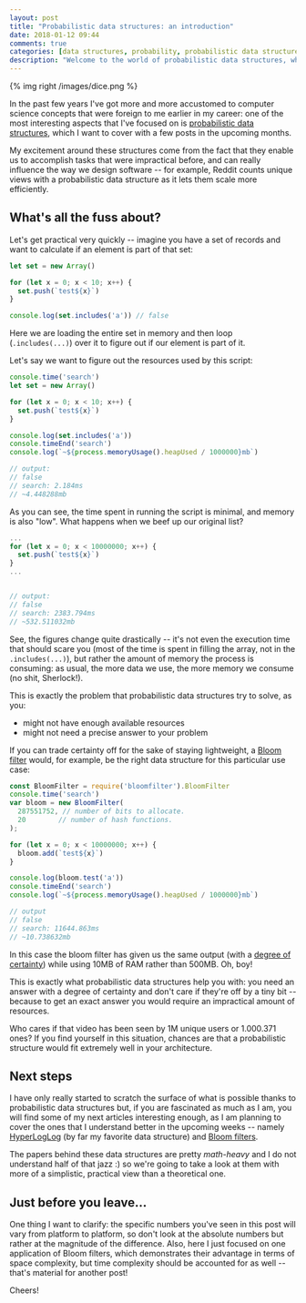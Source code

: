 ```yaml
---
layout: post
title: "Probabilistic data structures: an introduction"
date: 2018-01-12 09:44
comments: true
categories: [data structures, probability, probabilistic data structures, series, hll]
description: "Welcome to the world of probabilistic data structures, where ingenious algorithms meet real-life problems"
---
```


{% img right /images/dice.png %}

In the past few years I've got more and more accustomed to computer science
concepts that were foreign to me earlier in my career: one of the most interesting
aspects that I've focused on is [probabilistic data structures](https://dzone.com/articles/introduction-probabilistic-0),
which I want to cover with a few posts in the upcoming months.

My excitement around these structures come from the fact that they
enable us to accomplish tasks that were impractical before, and can really influence
the way we design software -- for example, Reddit counts unique views with a
probabilistic data structure as it lets them scale more efficiently.

<!-- more -->

## What's all the fuss about?

Let's get practical very quickly -- imagine you have a set of records and want to calculate if an element is part
of that set:

``` js
let set = new Array()

for (let x = 0; x < 10; x++) {
  set.push(`test${x}`)
}

console.log(set.includes('a')) // false
```

Here we are loading the entire set in memory and then loop (`.includes(...)`)
over it to figure out if our element is part of it.

Let's say we want to figure out the resources used by this script:

``` js
console.time('search')
let set = new Array()

for (let x = 0; x < 10; x++) {
  set.push(`test${x}`)
}

console.log(set.includes('a'))
console.timeEnd('search')
console.log(`~${process.memoryUsage().heapUsed / 1000000}mb`)

// output:
// false
// search: 2.184ms
// ~4.448288mb
```

As you can see, the time spent in running the script is minimal, and memory is
also "low". What happens when we beef up our original list?

``` js
...
for (let x = 0; x < 10000000; x++) {
  set.push(`test${x}`)
}
...


// output:
// false
// search: 2383.794ms
// ~532.511032mb
```

See, the figures change quite drastically -- it's not even the execution time
that should scare you (most of the time is spent in filling the array, not in the
`.includes(...)`), but rather the amount of memory the process is consuming: as usual,
the more data we use, the more memory we consume (no shit, Sherlock!).

This is exactly the problem that probabilistic data structures try to solve, as you:

* might not have enough available resources
* might not need a precise answer to your problem

If you can trade certainty off for the sake of staying lightweight, a [Bloom filter](https://en.wikipedia.org/wiki/Bloom_filter)
would, for example, be the right data structure for this particular use case:

``` js
const BloomFilter = require('bloomfilter').BloomFilter
console.time('search')
var bloom = new BloomFilter(
  287551752, // number of bits to allocate.
  20        // number of hash functions.
);

for (let x = 0; x < 10000000; x++) {
  bloom.add(`test${x}`)
}

console.log(bloom.test('a'))
console.timeEnd('search')
console.log(`~${process.memoryUsage().heapUsed / 1000000}mb`)

// output
// false
// search: 11644.863ms
// ~10.738632mb
```

In this case the bloom filter has given us the same output (with a [degree
of certainty](https://en.wikipedia.org/wiki/Bloom_filter#Probability_of_false_positives)) while using 10MB of RAM rather than 500MB.
Oh, boy!

This is exactly what probabilistic data structures help you with: you need an
answer with a degree of certainty and don't care if they're off by a tiny
bit -- because to get an exact answer you would require an impractical amount of
resources.

Who cares if that video has been seen by 1M unique users or 1.000.371 ones? If
you find yourself in this situation, chances are that a probabilistic structure
would fit extremely well in your architecture.

## Next steps

I have only really started to scratch the surface of what is possible thanks to
probabilistic data structures but, if you are fascinated as much as I am, you
will find some of my next articles interesting enough, as I am planning to cover
the ones that I understand better in the upcoming weeks -- namely [HyperLogLog](https://en.wikipedia.org/wiki/HyperLogLog)
(by far my favorite data structure) and
[Bloom filters](https://en.wikipedia.org/wiki/Bloom_filter).

The papers behind these data structures are pretty *math-heavy* and I do not understand half of that jazz :)
so we're going to take a look at them with more of a simplistic, practical view
than a theoretical one.

## Just before you leave...

One thing I want to clarify: the specific numbers you've seen in this post will vary from platform to platform, so don't
look at the absolute numbers but rather at the magnitude of the difference. Also,
here I just focused on one application of Bloom filters, which demonstrates their
advantage in terms of space complexity, but time complexity should be accounted
for as well -- that's material for another post!

Cheers!